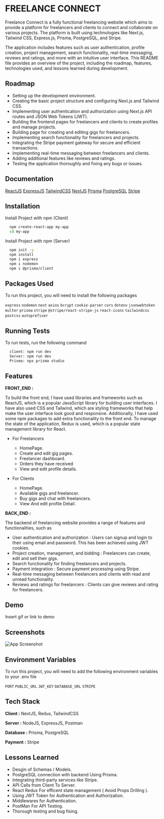 # FREELANCE CONNECT

Freelance Connect is a fully functional freelancing website which aims to provide a platform for freelancers and clients to connect and collaborate on various projects. The platform is built using technologies like Next.js, Tailwind CSS, Express.js, Prisma, PostgreSQL, and Stripe.

The application includes features such as user authentication, profile creation, project management, search functionality, real-time messaging, reviews and ratings, and more with an intuitive user interface. This README file provides an overview of the project, including the roadmap, features, technologies used, and lessons learned during development.





## Roadmap

- Setting up the development environment.
- Creating the basic project structure and configuring Next.js and Tailwind CSS.
- Implementing user authentication and authorization using Next.js API routes and JSON Web Tokens (JWT).
- Building the frontend pages for freelancers and clients to create profiles and manage projects.
- Building page for creating and editing gigs for freelancers.
- Implementing search functionality for freelancers and projects.
- Integrating the Stripe payment gateway for secure and efficient transactions.
- Implementing real-time messaging between freelancers and clients.
- Adding additional features like reviews and ratings.
- Testing the application thoroughly and fixing any bugs or issues.


## Documentation

[ReactJS](https://react.dev/learn)
[ExpressJS](https://expressjs.com/)
[TailwindCSS](https://tailwindcss.com/)
[NextJS](https://nextjs.org/)
[Prisma](https://www.prisma.io/)
[PostgreSQL](https://www.postgresql.org/)
[Stripe](https://stripe.com/in)




## Installation

Install Project with npm (Client)

```bash
  npm create-react-app my-app
  cd my-app
```

Install Project with npm (Server)

```bash
  npm init -y
  npm install
  npm i express
  npm i nodemon
  npm i @prisma/client
```  
## Packages Used

To run this project, you will need to install the following packages

`express`
`nodemon`
`next`
`axios`
`bcrypt`
`cookie-parser`
`cors`
`dotenv`
`jsonwebtoken`
`multer`
`prisma`
`stripe`
`@stripe/react-stripe-js`
`react-icons`
`tailwindcss`
`postcss`
`autoprefixer`










    
    



## Running Tests

To run tests, run the following command

```bash
  client: npm run dev
  Server: npm run dev
  Prisma: npx prisma studio
```


## Features

**FRONT_END :**

To build the front end, I have used libraries and frameworks such as ReactJS, which is a popular JavaScript library for building user interfaces. I have also used CSS and Tailwind, which are styling frameworks that help make the user interface look good and responsive. Additionally, I have used some npm packages to add extra functionality to the front end. To manage the state of the application, Redux is used, which is a popular state management library for React.

- For Freelancers 
  * HomePage.
  * Create and edit gig pages.
  * Freelancer dashboard.
  * Orders they have received
  * View and edit profile details.

- For Clients 
   * HomePage.
   * Available gigs and freelancer.
   * Buy gigs and chat with freelancers.
   * View And edit profile Detail.


**BACK_END :**

The backend of freelancing website provides a range of features and functionalities, such as

- User authentication and authorization : Users can signup and login to their using email and password. This has been achieved using JWT cookies.
- Project creation, management, and bidding : Freelancers can create, edit and sell their gigs.
- Search functionality for finding freelancers and projects.
- Payment integration : Secure payment processing using Stripe. 
- Real-time messaging between freelancers and clients with read and unread functionality.
- Reviews and ratings for freelancers : Clients can give reviews and rating for freelancers.








## Demo

Insert gif or link to demo


## Screenshots

![App Screenshot](https://via.placeholder.com/468x300?text=App+Screenshot+Here)


## Environment Variables

To run this project, you will need to add the following environment variables to your .env file

`PORT`
`PUBLIC_URL`
`JWT_KEY`
`DATABASE_URL`
`STRIPE`


## Tech Stack

**Client :** NextJS, Redux, TailwindCSS

**Server :** NodeJS, ExpressJS, Postman

**Database :** Prisma, PostgreSQL

**Payment :** Stripe


## Lessons Learned

- Desgin of Schemas / Models.
- PostgreSQL connection with backend Using Prisma.
- Integrating third-party services like Stripe.
- API Calls from Client To Server.
- React Redux For efficent state management ( Avoid Props Drilling ).
- Using JWT Token for Authentication and Authorization.
- Middlewares for Authentication.
- PostMan For API Testing.
- Thorough testing and bug fixing.
